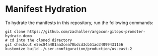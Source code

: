 # Manifest Hydration

To hydrate the manifests in this repository, run the following commands:

```shell
git clone https://github.com/zachaller/argocon-gitops-promoter-hydrate-demo
# cd into the cloned directory
git checkout e5ec84a481aa3cea78bdcd3cb51ad34099431156
kustomize build ./user-configuration/production/us-east-2
```
